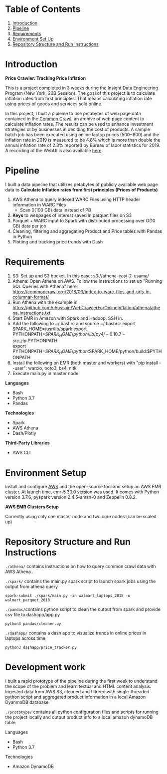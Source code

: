 # Table of Contents 
1. [Introduction](README.md#introduction)
2. [Pipeline](README.md#pipeline)
3. [Requirements](README.md#requirements)
4. [Environment Set Up](README.md#Environment%20Setup)
5. [Repository Structure and Run Instructions](README.md#Repository%20Structure%20and%20Run%20Instructions)


# Introduction
**Price Crawler: Tracking Price Inflation**

This is a project completed in 3 weeks during the Insight Data Engineering Program (New York, 20B Session). The goal of this project is to calculate inflation rates from first principles.
That means calculating inflation rate using prices of goods and services sold online.

In this project, I built a pipleine to use petabytes of web page data contained in the [Common Crawl](https://commoncrawl.org/), an archive of web page content 
to calculate inflation rates. The results can be used to enhance investment strategies or by businesses in deciding the cost of products. A sample batch job has 
been executed using online laptop prices ($500-$800) and the inflation rate in 2019 is measured to be 4.8% which is more than double the annual inflation rate of 
2.3% reported by Bureau of labor statistics for 2019. A recording of the WebUI is also available [here](https://www.youtube.com/watch?v=mNcodsH5254&feature=youtu.be). 

# Pipeline
I built a data pipeline that utilizes petabytes of publicly available web page data to **Calculate Inflation rates from first principles (Prices of Products)**



1. AWS Athena to query indexed WARC Files using HTTP header information in WARC Files
    * Scan 0(100 GB) data instead of PB
2. **Keys** to webpages of interest saved in parquet files on S3
3. Parquet + WARC input to Spark with distributed processing over O(10 GB) data per job
4. Cleaning, filtering and aggregating Product and Price tables with Pandas in Python
5. Plotting and tracking price trends with Dash

# Requirements

1)  S3:  Set up and S3 bucket.  In this case:  s3://athena-east-2-usama/
2)  Athena:  Open Athena on AWS.  Follow the instructions to set up "Running SQL Queries with Athena" here:  https://commoncrawl.org/2018/03/index-to-warc-files-and-urls-in-columnar-format/
3)  Run Athena with the example in https://github.com/uhussain/WebCrawlerForOnlineInflation/athena/athena_instructions.txt
4)  Start EMR in Amazon with Spark and Hadoop.  SSH in.
5)  Add the following to ~/.bashrc and source ~/.bashrc:
export SPARK_HOME=/usr/lib/spark
export PYTHONPATH=$SPARK_HOME/python/lib/py4j-0.10.7-src.zip:$PYTHONPATH  
export PYTHONPATH=$SPARK_HOME/python:$SPARK_HOME/python/build:$PYTHONPATH
6)  Install the following on EMR (both master and workers) with "pip install --user":  warcio, boto3, bs4, nltk 
7)  Execute main.py in master node.

**Languages** 
* Bash
* Python 3.7
* Pandas

**Technologies**
* Spark
* AWS Athena
* Dash/Plotly

**Third-Party Libraries**
* AWS CLI

# Environment Setup
Install and configure [AWS](https://aws.amazon.com/cli/) and the open-source tool and setup an AWS EMR cluster. At launch time, emr-5.30.0 version was used.
It comes with Python version 3.7.6, pyspark version 2.4.5-amzn-0 and Zeppelin 0.8.2.


**AWS EMR Clusters Setup**

Currently using only one master node and two core nodes (can be scaled up)

# Repository Structure and Run Instructions


`./athena/` contains instructions on how to query common crawl data with AWS Athena .

`./spark/` contains the main.py spark script to launch spark jobs using the output from athena query

```
spark-submit ./spark/main.py -in walmart_laptops_2018 -o walmart_parquet_2018
```

`./pandas/`contains python script to clean the output from spark and provide csv file to dashapp/app.py

```
python3 pandas/cleaner.py
```

`./dashapp/` contains a dash app to visualize trends in online prices in laptops across time

```
python3 dashapp/price_tracker.py
```

# Development work
I built a rapid prototype of the pipeline during the first week to understand the scope of the problem and learn textual and HTML content analysis. 
Ingested data from AWS S3, cleaned and filtered with single-threaded python script and aggregated product information in a local Amazon DyanmoDB database

`./prototype/` contains all python configuration files and scripts for running the project locally and output product info to a local amazon dynamoDB table

Languages 
* Bash
* Python 3.7

Technologies

* Amazon DynamoDB

